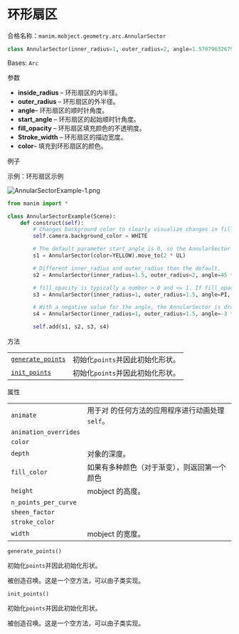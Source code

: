 # 环形扇区

合格名称：`manim.mobject.geometry.arc.AnnularSector`

```py
class AnnularSector(inner_radius=1, outer_radius=2, angle=1.5707963267948966, start_angle=0, fill_opacity=1, stroke_width=0, color='#FFFFFF', **kwargs)
```

Bases: `Arc`

参数

- **inside_radius** – 环形扇区的内半径。
- **outer_radius** – 环形扇区的外半径。
- **angle**– 环形扇区的顺时针角度。
- **start_angle** – 环形扇区的起始顺时针角度。
- **fill_opacity** – 环形扇区填充颜色的不透明度。
- **Stroke_width** – 环形扇区的描边宽度。
- **color**– 填充到环形扇区的颜色。

例子

示例：环形扇区示例

![AnnularSectorExample-1.png](../../static/AnnularSectorExample-1.png)

```py
from manim import *

class AnnularSectorExample(Scene):
    def construct(self):
        # Changes background color to clearly visualize changes in fill_opacity.
        self.camera.background_color = WHITE

        # The default parameter start_angle is 0, so the AnnularSector starts from the +x-axis.
        s1 = AnnularSector(color=YELLOW).move_to(2 * UL)

        # Different inner_radius and outer_radius than the default.
        s2 = AnnularSector(inner_radius=1.5, outer_radius=2, angle=45 * DEGREES, color=RED).move_to(2 * UR)

        # fill_opacity is typically a number > 0 and <= 1. If fill_opacity=0, the AnnularSector is transparent.
        s3 = AnnularSector(inner_radius=1, outer_radius=1.5, angle=PI, fill_opacity=0.25, color=BLUE).move_to(2 * DL)

        # With a negative value for the angle, the AnnularSector is drawn clockwise from the start value.
        s4 = AnnularSector(inner_radius=1, outer_radius=1.5, angle=-3 * PI / 2, color=GREEN).move_to(2 * DR)

        self.add(s1, s2, s3, s4)
```

方法

|||
|-|-|
[`generate_points`]()|初始化`points`并因此初始化形状。
[`init_points`]()|初始化`points`并因此初始化形状。

属性

|||
|-|-|
`animate`|用于对 的任何方法的应用程序进行动画处理`self`。
`animation_overrides`|
`color`|
`depth`|对象的深度。
`fill_color`|如果有多种颜色（对于渐变），则返回第一个颜色
`height`|mobject 的高度。
`n_points_per_curve`|
`sheen_factor`|
`stroke_color`|
`width`|mobject 的宽度。


`generate_points()`

初始化`points`并因此初始化形状。

被创造召唤。这是一个空方法，可以由子类实现。

`init_points()`

初始化`points`并因此初始化形状。

被创造召唤。这是一个空方法，可以由子类实现。

